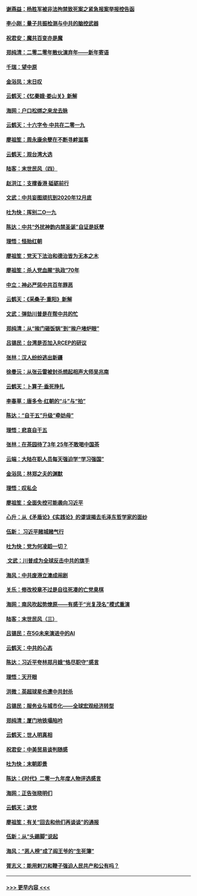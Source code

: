 #### [谢燕益：杨胜军被非法拘禁致死案之紧急报案举报控告函](../pages/nsc993/n11756134.md?t=01010401) 
#### [李小刚：量子共振检测与中共的脑控武器](../pages/nsc993/n11754518.md?t=01010401) 
#### [祝君安：魔共百变亦是魔](../pages/nsc993/n11754469.md?t=01010401) 
#### [郑纯清：二零二零年散伙演弃年——新年寄语](../pages/nsc993/n11754195.md?t=01010401) 
#### [千瑞：望中原](../pages/nsc993/n11754159.md?t=01010401) 
#### [金浴凤：末日叹](../pages/nsc993/n11752359.md?t=01010401) 
#### [云鹤天：《忆秦娥‧娄山关》新解](../pages/nsc993/n11752348.md?t=01010401) 
#### [海网：户口松绑之来龙去脉](../pages/nsc993/n11752328.md?t=01010401) 
#### [云鹤天：十六字令‧中共在二零一九](../pages/nsc993/n11752305.md?t=01010401) 
#### [廖祖笙：周永康余孽在不断寻衅滋事](../pages/nsc993/n11751013.md?t=01010401) 
#### [云鹤天：观台湾大选](../pages/nsc993/n11751007.md?t=01010401) 
#### [陆客：末世民风（四）](../pages/nsc993/n11749203.md?t=01010401) 
#### [赵洪江：支撑香港 砥砺前行](../pages/nsc993/n11748482.md?t=01010401) 
#### [文武：中共妄图顽抗到2020年12月底](../pages/nsc993/n11748446.md?t=01010401) 
#### [吐为快：挥别二O一九](../pages/nsc993/n11748411.md?t=01010401) 
#### [陈达：中共“外扰神韵内禁圣诞”自证是妖孽](../pages/nsc993/n11748226.md?t=01010401) 
#### [理悟：怪胎红朝](../pages/nsc993/n11748206.md?t=01010401) 
#### [廖祖笙：党天下法治和德治皆为无本之木](../pages/nsc993/n11748135.md?t=01010401) 
#### [廖祖笙：杀人党血腥“执政”70年](../pages/nsc993/n11745144.md?t=01010401) 
#### [中立：神必严惩中共百年罪恶](../pages/nsc993/n11744970.md?t=01010401) 
#### [云鹤天：《采桑子‧重阳》新解](../pages/nsc993/n11744948.md?t=01010401) 
#### [文武：弹劾川普是在帮中共的忙](../pages/nsc993/n11744758.md?t=01010401) 
#### [郑纯清：从“挨门砸饭锅”到“挨户堵炉眼”](../pages/nsc993/n11744745.md?t=01010401) 
#### [吕锡民：台湾是否加入RCEP的研议](../pages/nsc993/n11744701.md?t=01010401) 
#### [张林：汉人纷纷逃出新疆](../pages/nsc993/n11743530.md?t=01010401) 
#### [徐曼沅：从张云雷被封杀想起相声大师吴兆南](../pages/nsc993/n11741816.md?t=01010401) 
#### [云鹤天：卜算子‧垂死挣扎](../pages/nsc993/n11739956.md?t=01010401) 
#### [李春草：唐多令‧红朝的“斗”与“拍”](../pages/nsc993/n11739830.md?t=01010401) 
#### [陈达：“自干五”升级“牵妨母”](../pages/nsc993/n11739724.md?t=01010401) 
#### [理悟：悲哀自干五](../pages/nsc993/n11739547.md?t=01010401) 
#### [张林：在茶园待了3年 25年不敢喝中国茶](../pages/nsc993/n11739240.md?t=01010401) 
#### [云端：大陆在职人员每天强迫学“学习强国”](../pages/nsc993/n11738735.md?t=01010401) 
#### [金浴凤：林郑之夫的渊默](../pages/nsc993/n11737735.md?t=01010401) 
#### [理悟：叹私企](../pages/nsc993/n11737715.md?t=01010401) 
#### [廖祖笙：全面失控可能袭向习近平](../pages/nsc993/n11737704.md?t=01010401) 
#### [心升：从《矛盾论》《实践论》的谬误揭去毛泽东哲学家的面纱](../pages/nsc993/n11736962.md?t=01010401) 
#### [伍新： 习近平赌城赌气行](../pages/nsc993/n11736929.md?t=01010401) 
#### [吐为快：党为何凌蹈一切？](../pages/nsc993/n11736915.md?t=01010401) 
#### [ 文武：川普成为全球反击中共的旗手](../pages/nsc993/n11736882.md?t=01010401) 
#### [海风：中共废港立澳成闹剧](../pages/nsc993/n11735857.md?t=01010401) 
#### [关乐：修改校章不过是自往死凑的亡党臭棋](../pages/nsc993/n11735097.md?t=01010401) 
#### [海网：南风吹起势燎原——有感于“光复茂名”模式重演](../pages/nsc993/n11732308.md?t=01010401) 
#### [陆客：末世民风（三）](../pages/nsc993/n11732211.md?t=01010401) 
#### [吕锡民：在5G未来演进中的AI](../pages/nsc993/n11730010.md?t=01010401) 
#### [云鹤天：中共的心态](../pages/nsc993/n11729906.md?t=01010401) 
#### [陈达：习近平夸林郑月娥“恪尽职守”感言](../pages/nsc993/n11729881.md?t=01010401) 
#### [理悟：天开眼](../pages/nsc993/n11729699.md?t=01010401) 
#### [洪微：英超球星也遭中共封杀](../pages/nsc993/n11727243.md?t=01010401) 
#### [吕锡民：服务业与城市化——全球宏观经济转型](../pages/nsc993/n11725845.md?t=01010401) 
#### [郑纯清：厦门地铁塌陷吟](../pages/nsc993/n11725813.md?t=01010401) 
#### [云鹤天：世人明真相](../pages/nsc993/n11725621.md?t=01010401) 
#### [祝君安：中美贸易谈判随感](../pages/nsc993/n11725609.md?t=01010401) 
#### [吐为快：末朝即景](../pages/nsc993/n11723365.md?t=01010401) 
#### [陈达：《时代》二零一九年度人物评选感言](../pages/nsc993/n11723337.md?t=01010401) 
#### [海网：正告张晓明们](../pages/nsc993/n11723228.md?t=01010401) 
#### [云鹤天：退党](../pages/nsc993/n11723056.md?t=01010401) 
#### [廖祖笙：有关“回去和他们再谈谈”的通报](../pages/nsc993/n11722442.md?t=01010401) 
#### [伍新：从“头踢脚”说起](../pages/nsc993/n11722429.md?t=01010401) 
#### [海风：“恶人榜”成了阎王爷的“生死簿”](../pages/nsc993/n11722272.md?t=01010401) 
#### [胥志义：能用剌刀和鞭子强迫人民共产和公有吗？](../pages/nsc993/n11720569.md?t=01010401) 

----
#### [ >>> 更早内容 <<< ](../indexes/nsc993-earlier.md)
